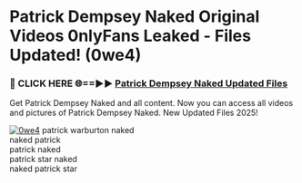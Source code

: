# Patrick Dempsey Naked Original Videos 0nlyFans Leaked - Files Updated! (0we4)

<h3>🔴 CLICK HERE 🌐==►► <a href="https://tinyurl.com/yckcrads" rel="nofollow">Patrick Dempsey Naked Updated Files</a></h3>

Get Patrick Dempsey Naked and all content. Now you can access all videos and pictures of Patrick Dempsey Naked. New Updated Files 2025!

[![0we4](https://i.imgur.com/hpKpOFt.gif)](https://tinyurl.com/yckcrads)
patrick warburton naked<br>
naked patrick<br>
patrick naked<br>
patrick star naked<br>
naked patrick star